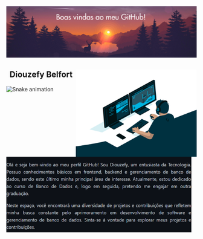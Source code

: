 <div>
  <img src="por-do-sol.png" >
</div>

<div>
  <img align="right" height="230" width= "320" alt="coding-time" src="code.gif">
  <h2 align="center">Diouzefy Belfort</h2>
  <img align="left" height="200" width= "490" alt="bio" src="bio1.png">
</div>

![Snake animation](https://github.com/LuigiGF/LuigiGF/blob/output/github-contribution-grid-snake.svg)

<!--
**diouzefybelfort/diouzefybelfort** is a ✨ _special_ ✨ repository because its `README.md` (this file) appears on your GitHub profile.

Here are some ideas to get you started:

- 🔭 I’m currently working on ...
- 🌱 I’m currently learning ...
- 👯 I’m looking to collaborate on ...
- 🤔 I’m looking for help with ...
- 💬 Ask me about ...
- 📫 How to reach me: ...
- 😄 Pronouns: ...
- ⚡ Fun fact: ...
-->
